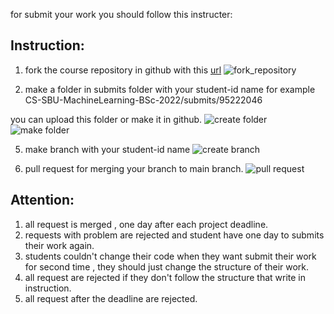 for submit your work you should follow this instructer:

## Instruction:

1. fork the course repository in github with this [url](https://github.com/alisharifi2000/CS-SBU-DataMining-MSc-2022)
![fork_repository](https://github.com/alisharifi2000/CS-SBU-DataMining-MSc-2022/blob/main/assets/images/fork_repository.png)

3. make a folder in submits folder with your student-id name for example CS-SBU-MachineLearning-BSc-2022/submits/95222046

you can upload this folder or make it in github.
![create folder](https://github.com/alisharifi2000/CS-SBU-DataMining-MSc-2022/blob/main/assets/images/create_folder.png)
![make folder](https://github.com/alisharifi2000/CS-SBU-DataMining-MSc-2022/blob/main/assets/images/make_folder.png)

5. make branch with your student-id name 
![create branch](https://github.com/alisharifi2000/CS-SBU-DataMining-MSc-2022/blob/main/assets/images/create_branch.png)

7. pull request for merging your branch to main branch.
![pull request](https://github.com/alisharifi2000/CS-SBU-DataMining-MSc-2022/blob/main/assets/images/pull_request.png)

## Attention:
1. all request is merged , one day after each project deadline.
2. requests with problem are rejected and student have one day to submits their work again.
3. students couldn't change their code when they want submit their work for second time , they should just change the structure of their work.
4. all request are rejected if they don't follow the structure that write in instruction.
5. all request after the deadline are rejected.
